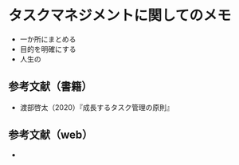 # タスクマネジメントに関してのメモ
- 一か所にまとめる
- 目的を明確にする
- 人生の

## 参考文献（書籍）
- 渡部啓太（2020）『成長するタスク管理の原則』

## 参考文献（web）
- 
